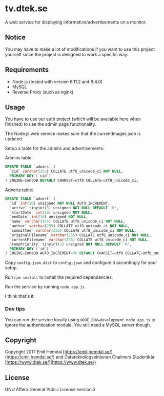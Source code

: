 # tv.dtek.se

A web service for displaying information/advertisements on a monitor.

## Notice

You may have to make a lot of modifications if you want to use this project yourself since the project is designed to work a specific way.

## Requirements

* Node.js (tested with version 6.11.2 and 8.4.0)
* MySQL
* Reverse Proxy (such as nginx)

## Usage

You have to use our auth project (which will be available [here](https://github.com/dtekcth/auth.dtek.se/) when finished) to use the admin page functionality.

The Node.js web service makes sure that the currentImages.json is updated.

Setup a table for the admins and advertisements:

Admins table:
```SQL
CREATE TABLE `admins` (
  `cid` varchar(255) COLLATE utf8_unicode_ci NOT NULL,
  PRIMARY KEY (`cid`)
) ENGINE=InnoDB DEFAULT CHARSET=utf8 COLLATE=utf8_unicode_ci;
```

Adverts table:
```SQL
CREATE TABLE `advert` (
  `id` int(10) unsigned NOT NULL AUTO_INCREMENT,
  `active` tinyint(3) unsigned NOT NULL DEFAULT '0',
  `startDate` int(10) unsigned NOT NULL,
  `endDate` int(10) unsigned NOT NULL,
  `name` varchar(255) COLLATE utf8_unicode_ci NOT NULL,
  `author` varchar(255) COLLATE utf8_unicode_ci NOT NULL,
  `committee` varchar(255) COLLATE utf8_unicode_ci NOT NULL,
  `originalFilename` varchar(255) COLLATE utf8_unicode_ci NOT NULL,
  `currentFilename` varchar(255) COLLATE utf8_unicode_ci NOT NULL,
  `tempPriority` tinyint(3) unsigned NOT NULL DEFAULT '0',
  PRIMARY KEY (`id`)
) ENGINE=InnoDB AUTO_INCREMENT=36 DEFAULT CHARSET=utf8 COLLATE=utf8_unicode_ci;
```

Copy `config.json.dist` to `config.json` and configure it accordingly for your setup.

Run `npm install` to install the required dependencies.

Run the service by running `node app.js`.

I think that's it.

### Dev tips
You can run the service locally using `NODE_ENV=development node app.js` to ignore the authentication module. You still need a MySQL server though.

## Copyright

Copyright 2017 Emil Hemdal [https://emil.hemdal.se/](https://emil.hemdal.se/) and Datateknologsektionen Chalmers Studentkår [https://www.dtek.se/](https://www.dtek.se/)

## License

GNU Affero General Public License version 3
